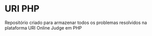 # URI PHP

Repositório criado para armazenar todos os problemas resolvidos na plataforma URI Online Judge em PHP
